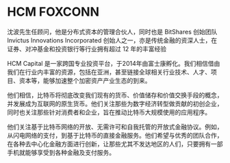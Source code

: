 # 

# HCM FOXCONN

沈波先生任顾问，他是分布式资本的管理合伙人，同时也是 BitShares 创始团队 Invictus Innovations Incorporated 创始人之一，亦是传统金融的资深人士，在证券、对冲基金和投资银行等行业拥有超过 12 年的丰富经验

HCM Capital 是一家跨国专业投资平台，于2014年由富士康孵化。我们相信借由我们在行业内丰富的资源，包括在亚洲，甚至链接全球相关行业技术、人才、项目、资本等，能够加速整个加密资产产业生态的到来。

他们相信，比特币将彻底改变我们现有的货币、价值储存和价值交换手段的概念，并发展成为互联网的原生货币。他们关注那些为数字经济转型做贡献的初创企业，同时也关注那些针对消费者和企业，旨在推动比特币大规模使用的应用程序。

他们关注基于比特币网络的开放、无需许可和自我托管的开放式金融协议。例如，从闪电网络的支付，到基于比特币的直接金融服务。他们希望与优秀的团队合作，在各种去中心化金融方面进行创新，让那些尤其不发达地区的人们，只要拥有一部手机就能够享受到各种金融及支付服务。

